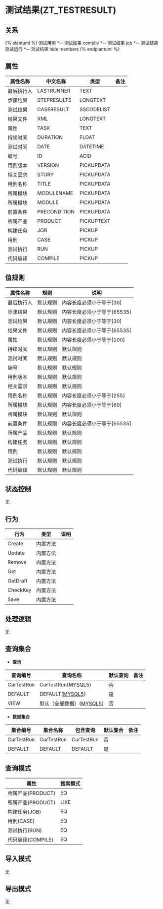 # 测试结果(ZT_TESTRESULT)

  

## 关系
{% plantuml %}
测试用例 *-- 测试结果 
compile *-- 测试结果 
job *-- 测试结果 
测试运行 *-- 测试结果 
hide members
{% endplantuml %}

## 属性

| 属性名称        |    中文名称    | 类型     |  备注  |
| --------   |------------| -----   |  -------- | 
|最后执行人|LASTRUNNER|TEXT|&nbsp;|
|步骤结果|STEPRESULTS|LONGTEXT|&nbsp;|
|测试结果|CASERESULT|SSCODELIST|&nbsp;|
|结果文件|XML|LONGTEXT|&nbsp;|
|属性|TASK|TEXT|&nbsp;|
|持续时间|DURATION|FLOAT|&nbsp;|
|测试时间|DATE|DATETIME|&nbsp;|
|编号|ID|ACID|&nbsp;|
|用例版本|VERSION|PICKUPDATA|&nbsp;|
|相关需求|STORY|PICKUPDATA|&nbsp;|
|用例名称|TITLE|PICKUPDATA|&nbsp;|
|所属模块|MODULENAME|PICKUPDATA|&nbsp;|
|所属模块|MODULE|PICKUPDATA|&nbsp;|
|前置条件|PRECONDITION|PICKUPDATA|&nbsp;|
|所属产品|PRODUCT|PICKUPTEXT|&nbsp;|
|构建任务|JOB|PICKUP|&nbsp;|
|用例|CASE|PICKUP|&nbsp;|
|测试执行|RUN|PICKUP|&nbsp;|
|代码编译|COMPILE|PICKUP|&nbsp;|

## 值规则
| 属性名称    | 规则    |  说明  |
| --------   |------------| ----- | 
|最后执行人|默认规则|内容长度必须小于等于[30]|
|步骤结果|默认规则|内容长度必须小于等于[65535]|
|测试结果|默认规则|内容长度必须小于等于[30]|
|结果文件|默认规则|内容长度必须小于等于[65535]|
|属性|默认规则|内容长度必须小于等于[100]|
|持续时间|默认规则|默认规则|
|测试时间|默认规则|默认规则|
|编号|默认规则|默认规则|
|用例版本|默认规则|默认规则|
|相关需求|默认规则|默认规则|
|用例名称|默认规则|内容长度必须小于等于[255]|
|所属模块|默认规则|内容长度必须小于等于[60]|
|所属模块|默认规则|默认规则|
|前置条件|默认规则|内容长度必须小于等于[65535]|
|所属产品|默认规则|默认规则|
|构建任务|默认规则|默认规则|
|用例|默认规则|默认规则|
|测试执行|默认规则|默认规则|
|代码编译|默认规则|默认规则|

## 状态控制

无


## 行为
| 行为    | 类型    |  说明  |
| --------   |------------| ----- | 
|Create|内置方法|&nbsp;|
|Update|内置方法|&nbsp;|
|Remove|内置方法|&nbsp;|
|Get|内置方法|&nbsp;|
|GetDraft|内置方法|&nbsp;|
|CheckKey|内置方法|&nbsp;|
|Save|内置方法|&nbsp;|

## 处理逻辑
无

## 查询集合

* **查询**

| 查询编号 | 查询名称       | 默认查询 |   备注|
| --------  | --------   | --------   | ----- |
|CurTestRun|CurTestRun([MYSQL5](../../appendix/query_MYSQL5.md#TestResult_CurTestRun))|否|&nbsp;|
|DEFAULT|DEFAULT([MYSQL5](../../appendix/query_MYSQL5.md#TestResult_Default))|是|&nbsp;|
|VIEW|默认（全部数据）([MYSQL5](../../appendix/query_MYSQL5.md#TestResult_View))|否|&nbsp;|

* **数据集合**

| 集合编号 | 集合名称   |  包含查询  | 默认集合 |   备注|
| --------  | --------   | -------- | --------   | ----- |
|CurTestRun|CurTestRun|CurTestRun|否|&nbsp;|
|DEFAULT|DEFAULT|DEFAULT|是|&nbsp;|

## 查询模式
| 属性      |    搜索模式     |
| --------   |------------|
|所属产品(PRODUCT)|EQ|
|所属产品(PRODUCT)|LIKE|
|构建任务(JOB)|EQ|
|用例(CASE)|EQ|
|测试执行(RUN)|EQ|
|代码编译(COMPILE)|EQ|

## 导入模式
无


## 导出模式
无
